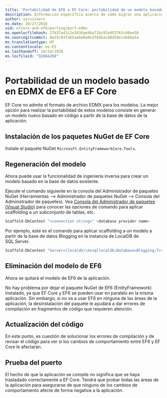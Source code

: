 ```yaml
---
title: 'Portabilidad de EF6 a EF Core: portabilidad de un modelo basado en EDMX - EF'
description: Información específica acerca de cómo migrar una aplicación de modelo basada en EDMX de Entity Framework 6 a Entity Framework Core
author: ajcvickers
ms.date: 10/27/2016
uid: efcore-and-ef6/porting/port-edmx
ms.openlocfilehash: 27b37ad1c2e3436ae96a71bc97e953763c48ee50
ms.sourcegitcommit: 0a25c03fa65ae6e0e0e3f66bac48d59eceb96a5a
ms.translationtype: HT
ms.contentlocale: es-ES
ms.lasthandoff: 10/14/2020
ms.locfileid: "92064268"
---
```

# <a name="porting-an-ef6-edmx-based-model-to-ef-core"></a>Portabilidad de un modelo basado en EDMX de EF6 a EF Core

EF Core no admite el formato de archivo EDMX para los modelos. La mejor opción para realizar la portabilidad de estos modelos consiste en generar un modelo nuevo basado en código a partir de la base de datos de la aplicación.

## <a name="install-ef-core-nuget-packages"></a>Instalación de los paquetes NuGet de EF Core

Instale el paquete NuGet `Microsoft.EntityFrameworkCore.Tools`.

## <a name="regenerate-the-model"></a>Regeneración del modelo

Ahora puede usar la funcionalidad de ingeniería inversa para crear un modelo basado en la base de datos existente.

Ejecute el comando siguiente en la consola del Administrador de paquetes NuGet (Herramientas –> Administrador de paquetes NuGet –> Consola del Administrador de paquetes). Vea [Consola del Administrador de paquetes (Visual Studio)](xref:core/miscellaneous/cli/powershell) para conocer las opciones de comando para aplicar scaffolding a un subconjunto de tablas, etc.

```powershell
Scaffold-DbContext "<connection string>" <database provider name>
```

Por ejemplo, este es el comando para aplicar scaffolding a un modelo a partir de la base de datos Blogging en la instancia de LocalDB de SQL Server.

```powershell
Scaffold-DbContext "Server=(localdb)\mssqllocaldb;Database=Blogging;Trusted_Connection=True;" Microsoft.EntityFrameworkCore.SqlServer
```

## <a name="remove-ef6-model"></a>Eliminación del modelo de EF6

Ahora se quitará el modelo de EF6 de la aplicación.

No hay problema por dejar el paquete NuGet de EF6 (EntityFramework) instalado, ya que EF Core y EF6 se pueden usar en paralelo en la misma aplicación. Sin embargo, si no va a usar EF6 en ninguna de las áreas de la aplicación, la desinstalación del paquete le ayudará a dar errores de compilación en fragmentos de código que requieren atención.

## <a name="update-your-code"></a>Actualización del código

En este punto, es cuestión de solucionar los errores de compilación y de revisar el código para ver si los cambios de comportamiento entre EF6 y EF Core le afectarán.

## <a name="test-the-port"></a>Prueba del puerto

El hecho de que la aplicación se compile no significa que se haya trasladado correctamente a EF Core. Tendrá que probar todas las áreas de la aplicación para asegurarse de que ninguno de los cambios de comportamiento afecte de forma negativa a la aplicación.
